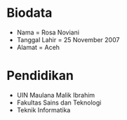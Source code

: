# Biodata 
- Nama = Rosa Noviani
- Tanggal Lahir = 25 November 2007
- Alamat = Aceh

 
 # Pendidikan
 - UIN Maulana Malik Ibrahim
 - Fakultas Sains dan Teknologi
 - Teknik Informatika
  

